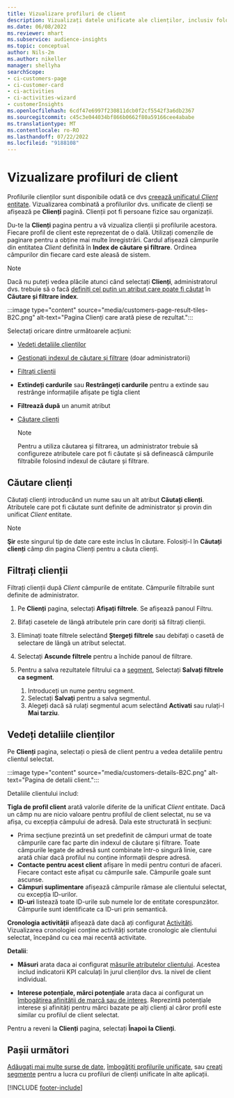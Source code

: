 ```yaml
---
title: Vizualizare profiluri de client
description: Vizualizați datele unificate ale clienților, inclusiv folosind căutarea și filtrarea
ms.date: 06/08/2022
ms.reviewer: mhart
ms.subservice: audience-insights
ms.topic: conceptual
author: Nils-2m
ms.author: nikeller
manager: shellyha
searchScope:
- ci-customers-page
- ci-customer-card
- ci-activities
- ci-activities-wizard
- customerInsights
ms.openlocfilehash: 6cdf47e6997f230811dcb0f2cf5542f3a6db2367
ms.sourcegitcommit: c45c3e044034bf866b0662f80a59166cee4ababe
ms.translationtype: MT
ms.contentlocale: ro-RO
ms.lasthandoff: 07/22/2022
ms.locfileid: "9188108"
---
```

# <a name="view-customer-profiles"></a>Vizualizare profiluri de client

Profilurile clienților sunt disponibile odată ce dvs [creează unificatul *Client* entitate](data-unification.md). Vizualizarea combinată a profilurilor dvs. unificate de clienți se afișează pe **Clienți** pagină. Clienții pot fi persoane fizice sau organizații.

Du-te la **Clienți** pagina pentru a vă vizualiza clienții și profilurile acestora. Fiecare profil de client este reprezentat de o dală. Utilizați comenzile de paginare pentru a obține mai multe înregistrări. Cardul afișează câmpurile din entitatea *Client* definită în **Index de căutare și filtrare**. Ordinea câmpurilor din fiecare card este aleasă de sistem.

> [!NOTE]
> Dacă nu puteți vedea plăcile atunci când selectați **Clienți**, administratorul dvs. trebuie să o facă [definiți cel puțin un atribut care poate fi căutat](search-filter-index.md) în **Căutare și filtrare index**.

:::image type="content" source="media/customers-page-result-tiles-B2C.png" alt-text="Pagina Clienți care arată piese de rezultat.":::

Selectați oricare dintre următoarele acțiuni:
- [Vedeți detaliile clienților](#view-customer-details)
- [Gestionați indexul de căutare și filtrare](search-filter-index.md) (doar administratorii)
- [Filtrați clienții](#filter-customers)
- **Extindeți cardurile** sau **Restrângeți cardurile** pentru a extinde sau restrânge informațiile afișate pe tigla client
- **Filtrează după** un anumit atribut
- [Căutare clienți](#search-for-customers)

  > [!NOTE]
  > Pentru a utiliza căutarea și filtrarea, un administrator trebuie să configureze atributele care pot fi căutate și să definească câmpurile filtrabile folosind indexul de căutare și filtrare.

## <a name="search-for-customers"></a>Căutare clienți

Căutați clienți introducând un nume sau un alt atribut **Căutați clienți**. Atributele care pot fi căutate sunt definite de administrator și provin din unificat *Client* entitate.

> [!NOTE]
> **Şir** este singurul tip de date care este inclus în căutare. Folosiți-l în **Căutați clienți** câmp din pagina Clienți pentru a căuta clienți.

## <a name="filter-customers"></a>Filtrați clienții

Filtrați clienții după *Client* câmpurile de entitate. Câmpurile filtrabile sunt definite de administrator.

1. Pe **Clienți** pagina, selectați **Afișați filtrele**. Se afișează panoul Filtru.

1. Bifați casetele de lângă atributele prin care doriți să filtrați clienții.

1. Eliminați toate filtrele selectând **Ștergeți filtrele** sau debifați o casetă de selectare de lângă un atribut selectat.

1. Selectați **Ascunde filtrele** pentru a închide panoul de filtrare.

1. Pentru a salva rezultatele filtrului ca a [segment](segments.md), Selectați **Salvați filtrele ca segment**.
   1. Introduceți un nume pentru segment.
   1. Selectați **Salvați** pentru a salva segmentul.
   1. Alegeți dacă să rulați segmentul acum selectând **Activati** sau rulați-l **Mai tarziu**.

## <a name="view-customer-details"></a>Vedeți detaliile clienților

Pe **Clienți** pagina, selectați o piesă de client pentru a vedea detaliile pentru clientul selectat.

:::image type="content" source="media/customers-details-B2C.png" alt-text="Pagina de detalii client.":::

Detaliile clientului includ:

**Tigla de profil client** arată valorile diferite de la unificat *Client* entitate. Dacă un câmp nu are nicio valoare pentru profilul de client selectat, nu se va afișa, cu excepția câmpului de adresă. Dala este structurată în secțiuni:

- Prima secțiune prezintă un set predefinit de câmpuri urmat de toate câmpurile care fac parte din indexul de căutare și filtrare. Toate câmpurile legate de adresă sunt combinate într-o singură linie, care arată chiar dacă profilul nu conține informații despre adresă.
- **Contacte pentru acest client** afișare în medii pentru conturi de afaceri. Fiecare contact este afișat cu câmpurile sale. Câmpurile goale sunt ascunse.
- **Câmpuri suplimentare** afișează câmpurile rămase ale clientului selectat, cu excepția ID-urilor.
- **ID-uri** listează toate ID-urile sub numele lor de entitate corespunzător. Câmpurile sunt identificate ca ID-uri prin semantică.

**Cronologia activității** afișează date dacă ați configurat [Activități](activities.md). Vizualizarea cronologiei conține activități sortate cronologic ale clientului selectat, începând cu cea mai recentă activitate.

**Detalii**:

- **Măsuri** arata daca ai configurat [măsurile atributelor clientului](measures.md). Acestea includ indicatorii KPI calculați în jurul clienților dvs. la nivel de client individual.

- **Interese potențiale, mărci potențiale** arata daca ai configurat un [îmbogățirea afinității de marcă sau de interes](enrichment-microsoft.md). Reprezintă potențiale interese și afinități pentru mărci bazate pe alți clienți al căror profil este similar cu profilul de client selectat.

Pentru a reveni la **Clienți** pagina, selectați **Înapoi la Clienți**.

## <a name="next-steps"></a>Pașii următori

[Adăugați mai multe surse de date](data-sources.md), [îmbogățiți profilurile unificate](enrichment-hub.md), sau [creați segmente](segments.md) pentru a lucra cu profiluri de clienți unificate în alte aplicații.

[!INCLUDE [footer-include](includes/footer-banner.md)]
